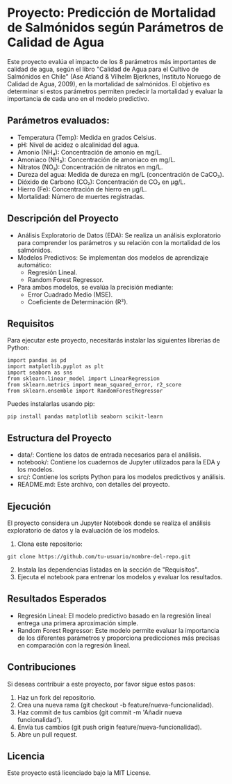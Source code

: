 # **Proyecto: Predicción de Mortalidad de Salmónidos según Parámetros de Calidad de Agua**

Este proyecto evalúa el impacto de los 8 parámetros más importantes de calidad de agua, según el libro "Calidad de Agua para el Cultivo de Salmónidos en Chile" (Ase Atland & Vilhelm Bjerknes, Instituto Noruego de Calidad de Agua, 2009), en la mortalidad de salmónidos. El objetivo es determinar si estos parámetros permiten predecir la mortalidad y evaluar la importancia de cada uno en el modelo predictivo.

## **Parámetros evaluados:**

- Temperatura (Temp): Medida en grados Celsius.
- pH: Nivel de acidez o alcalinidad del agua.
- Amonio (NH₄): Concentración de amonio en mg/L.
- Amoniaco (NH₃): Concentración de amoniaco en mg/L.
- Nitratos (NO₃): Concentración de nitratos en mg/L.
- Dureza del agua: Medida de dureza en mg/L (concentración de CaCO₃).
- Dióxido de Carbono (CO₂): Concentración de CO₂ en µg/L.
- Hierro (Fe): Concentración de hierro en µg/L.
- Mortalidad: Número de muertes registradas.

## **Descripción del Proyecto**

- Análisis Exploratorio de Datos (EDA): Se realiza un análisis exploratorio para comprender los parámetros y su relación con la mortalidad de los salmónidos.
- Modelos Predictivos: Se implementan dos modelos de aprendizaje automático:
    - Regresión Lineal.
    - Random Forest Regressor.
- Para ambos modelos, se evalúa la precisión mediante:
    - Error Cuadrado Medio (MSE).
    - Coeficiente de Determinación (R²).

## **Requisitos**

Para ejecutar este proyecto, necesitarás instalar las siguientes librerías de Python:

```
import pandas as pd
import matplotlib.pyplot as plt
import seaborn as sns
from sklearn.linear_model import LinearRegression
from sklearn.metrics import mean_squared_error, r2_score
from sklearn.ensemble import RandomForestRegressor

```
Puedes instalarlas usando pip:

```
pip install pandas matplotlib seaborn scikit-learn

```

## **Estructura del Proyecto**
- data/: Contiene los datos de entrada necesarios para el análisis.
- notebook/: Contiene los cuadernos de Jupyter utilizados para la EDA y los modelos.
- src/: Contiene los scripts Python para los modelos predictivos y análisis.
- README.md: Este archivo, con detalles del proyecto.

## **Ejecución**

El proyecto considera un Jupyter Notebook donde se realiza el análisis exploratorio de datos y la evaluación de los modelos.

1. Clona este repositorio:

```
git clone https://github.com/tu-usuario/nombre-del-repo.git
```

2. Instala las dependencias listadas en la sección de "Requisitos".
3. Ejecuta el notebook para entrenar los modelos y evaluar los resultados.

## **Resultados Esperados**

- Regresión Lineal: El modelo predictivo basado en la regresión lineal entrega una primera aproximación simple.
- Random Forest Regressor: Este modelo permite evaluar la importancia de los diferentes parámetros y proporciona predicciones más precisas en comparación con la regresión lineal.

## **Contribuciones**
Si deseas contribuir a este proyecto, por favor sigue estos pasos:

1. Haz un fork del repositorio.
2. Crea una nueva rama (git checkout -b feature/nueva-funcionalidad).
3. Haz commit de tus cambios (git commit -m 'Añadir nueva funcionalidad').
4. Envía tus cambios (git push origin feature/nueva-funcionalidad).
5. Abre un pull request.


## **Licencia**
Este proyecto está licenciado bajo la MIT License.
